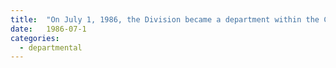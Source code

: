 ```yaml
---
title:  "On July 1, 1986, the Division became a department within the College of Agricultural and Environmental Sciences."
date:   1986-07-1
categories:
  - departmental
---
```


